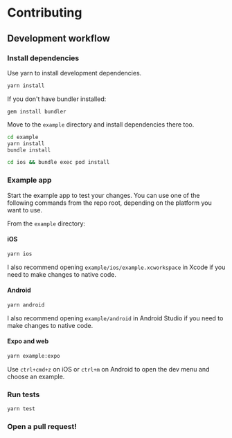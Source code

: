# Contributing

## Development workflow

### Install dependencies

Use yarn to install development dependencies.

```sh
yarn install
```

If you don't have bundler installed:

```
gem install bundler
```

Move to the `example` directory and install dependencies there too.

```sh
cd example
yarn install
bundle install
```

```sh
cd ios && bundle exec pod install
```

### Example app

Start the example app to test your changes. You can use one of the following commands from the repo root, depending on the platform you want to use.

From the `example` directory:

#### iOS

```sh
yarn ios
```

I also recommend opening `example/ios/example.xcworkspace` in Xcode if you need to make changes to native code.

#### Android

```sh
yarn android
```

I also recommend opening `example/android` in Android Studio if you need to make changes to native code.

#### Expo and web

```sh
yarn example:expo
```

Use `ctrl+cmd+z` on iOS or `ctrl+m` on Android to open the dev menu and choose an example.

### Run tests

```sh
yarn test
```

### Open a pull request!
